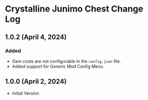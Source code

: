 # Crystalline Junimo Chest Change Log

## 1.0.2 (April 4, 2024)

### Added

* Gem costs are not configurable in the `config.json` file.
* Added support for Generic Mod Config Menu.

## 1.0.0 (April 2, 2024)

* Initial Version